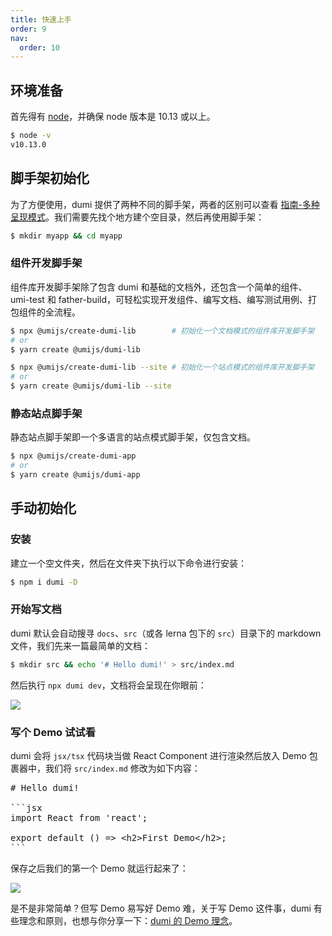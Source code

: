 ```yaml
---
title: 快速上手
order: 9
nav:
  order: 10
---
```


## 环境准备

首先得有 [node](https://nodejs.org/en/)，并确保 node 版本是 10.13 或以上。

```bash
$ node -v
v10.13.0
```

## 脚手架初始化

为了方便使用，dumi 提供了两种不同的脚手架，两者的区别可以查看 [指南-多种呈现模式](/zh-CN/guide/mode)。我们需要先找个地方建个空目录，然后再使用脚手架：

```bash
$ mkdir myapp && cd myapp
```

### 组件开发脚手架

组件库开发脚手架除了包含 dumi 和基础的文档外，还包含一个简单的组件、umi-test 和 father-build，可轻松实现开发组件、编写文档、编写测试用例、打包组件的全流程。

```bash
$ npx @umijs/create-dumi-lib        # 初始化一个文档模式的组件库开发脚手架
# or
$ yarn create @umijs/dumi-lib

$ npx @umijs/create-dumi-lib --site # 初始化一个站点模式的组件库开发脚手架
# or
$ yarn create @umijs/dumi-lib --site
```

### 静态站点脚手架

静态站点脚手架即一个多语言的站点模式脚手架，仅包含文档。

```bash
$ npx @umijs/create-dumi-app
# or
$ yarn create @umijs/dumi-app
```

## 手动初始化

### 安装

建立一个空文件夹，然后在文件夹下执行以下命令进行安装：

```bash
$ npm i dumi -D
```

### 开始写文档

dumi 默认会自动搜寻 `docs`、`src`（或各 lerna 包下的 `src`）目录下的 markdown 文件，我们先来一篇最简单的文档：

```bash
$ mkdir src && echo '# Hello dumi!' > src/index.md
```

然后执行 `npx dumi dev`，文档将会呈现在你眼前：

![](https://gw.alipayobjects.com/zos/bmw-prod/ed83bd75-06c5-4aa5-a149-5918b072cbee/k7a3kkzb_w1978_h1330.png)

### 写个 Demo 试试看

dumi 会将 `jsx/tsx` 代码块当做 React Component 进行渲染然后放入 Demo 包裹器中，我们将 `src/index.md` 修改为如下内容：

<pre>
# Hello dumi!

```jsx
import React from 'react';

export default () => &lt;h2&gt;First Demo&lt;/h2&gt;;
```
</pre>

保存之后我们的第一个 Demo 就运行起来了：

![](https://gw.alipayobjects.com/zos/bmw-prod/a74b9643-b1db-48b0-83b1-67d15e13b6fc/k7a3sl0s_w1988_h1310.png)

是不是非常简单？但写 Demo 易写好 Demo 难，关于写 Demo 这件事，dumi 有些理念和原则，也想与你分享一下：[dumi 的 Demo 理念](/zh-CN/guide/demo-principle)。

